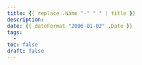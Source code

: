 ```yaml
---
title: {{ replace .Name "-" " " | title }}
description:
date: {{ dateFormat "2006-01-02" .Date }}
tags:
  -
toc: false
draft: false
---
```

